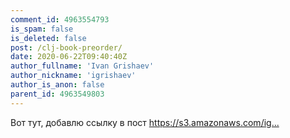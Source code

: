 ```yaml
---
comment_id: 4963554793
is_spam: false
is_deleted: false
post: /clj-book-preorder/
date: 2020-06-22T09:40:40Z
author_fullname: 'Ivan Grishaev'
author_nickname: 'igrishaev'
author_is_anon: false
parent_id: 4963549803
---
```


<p>Вот тут, добавлю ссылку в пост <a href="https://s3.amazonaws.com/igrishaev.public/clojure_book/clojure_toc.pdf" rel="nofollow noopener" title="https://s3.amazonaws.com/igrishaev.public/clojure_book/clojure_toc.pdf">https://s3.amazonaws.com/ig...</a></p>
